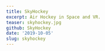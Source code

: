 ```yaml
---
title: SkyHockey
excerpt: Air Hockey in Space and VR.
teaser: skyhockey.jpg
github: SkyHockey
date: '2019-10-05'
slug: skyhockey
---
```


